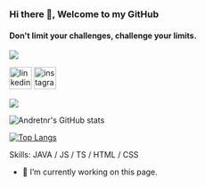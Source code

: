### Hi there 👋, Welcome to my GitHub
#### Don't limit your challenges, challenge your limits.

![](https://img.shields.io/badge/Social%20Media-Follow%3A-orange)

[<img src='https://cdn-icons-png.flaticon.com/512/3955/3955051.png' alt='linkedin' height='40'>](https://www.linkedin.com/in/andre-nunes-rosa//)  [<img src='https://cdn-icons-png.flaticon.com/512/3955/3955024.png' alt='instagram' height='40'>](https://www.instagram.com/andre_cranio/)  

![](https://steemitimages.com/DQmZCo76MUSeg8WNYUqr9UMGig3kufJWfENY337KfSbpoJC/miau.gif)

![Andretnr's GitHub stats](https://github-readme-stats.vercel.app/api?username=andretnr&show_icons=true&theme=tokyonight)

[![Top Langs](https://github-readme-stats.vercel.app/api/top-langs/?username=andretnr)](https://github.com/andretnr/github-readme-stats)

Skills: JAVA / JS / TS / HTML / CSS

- 🔭 I’m currently working on this page. 




